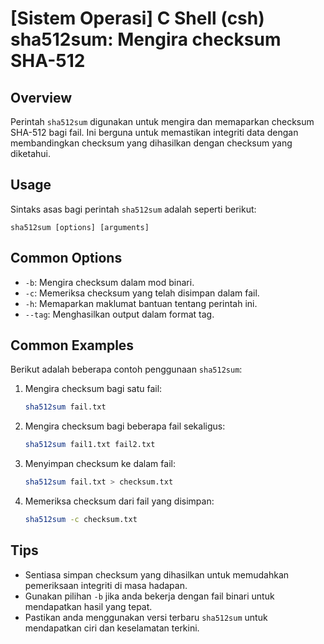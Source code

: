 # [Sistem Operasi] C Shell (csh) sha512sum: Mengira checksum SHA-512

## Overview
Perintah `sha512sum` digunakan untuk mengira dan memaparkan checksum SHA-512 bagi fail. Ini berguna untuk memastikan integriti data dengan membandingkan checksum yang dihasilkan dengan checksum yang diketahui.

## Usage
Sintaks asas bagi perintah `sha512sum` adalah seperti berikut:

```
sha512sum [options] [arguments]
```

## Common Options
- `-b`: Mengira checksum dalam mod binari.
- `-c`: Memeriksa checksum yang telah disimpan dalam fail.
- `-h`: Memaparkan maklumat bantuan tentang perintah ini.
- `--tag`: Menghasilkan output dalam format tag.

## Common Examples
Berikut adalah beberapa contoh penggunaan `sha512sum`:

1. Mengira checksum bagi satu fail:
   ```bash
   sha512sum fail.txt
   ```

2. Mengira checksum bagi beberapa fail sekaligus:
   ```bash
   sha512sum fail1.txt fail2.txt
   ```

3. Menyimpan checksum ke dalam fail:
   ```bash
   sha512sum fail.txt > checksum.txt
   ```

4. Memeriksa checksum dari fail yang disimpan:
   ```bash
   sha512sum -c checksum.txt
   ```

## Tips
- Sentiasa simpan checksum yang dihasilkan untuk memudahkan pemeriksaan integriti di masa hadapan.
- Gunakan pilihan `-b` jika anda bekerja dengan fail binari untuk mendapatkan hasil yang tepat.
- Pastikan anda menggunakan versi terbaru `sha512sum` untuk mendapatkan ciri dan keselamatan terkini.